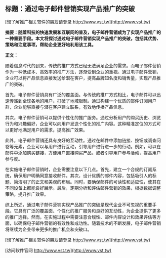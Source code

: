 ## **标题：通过电子邮件营销实现产品推广的突破**

[想了解推广相关软件的朋友请登录 http://www.vst.tw](http://www.vst.tw)

**摘要：随着科技的快速发展和互联网的普及，电子邮件营销成为了实现产品推广的一种重要手段。本文将探讨通过电子邮件营销实现产品推广的突破，包括其优势、策略和注意事项，帮助企业更好地利用该工具。**

**正文：**

随着信息时代的到来，传统的推广方式已经无法满足企业的需求。而电子邮件营销作为一种低成本、高效率的推广方法，逐渐受到企业的重视。通过电子邮件营销，企业可以将产品信息直接发送给潜在客户，提高品牌知名度和销售量，实现产品推广的突破。

首先，电子邮件营销具有广泛的覆盖面。与传统的推广方式相比，电子邮件可以迅速传递到全球各地的用户，打破了地域限制。通过构建一个优质的邮件订阅用户群，企业能够直接与潜在客户建立联系，有效地传播产品信息。

其次，电子邮件营销可以提供个性化的推广服务。通过分析用户的购买历史、浏览行为和兴趣偏好，企业可以向用户发送个性化的推广内容。这种精准定位的方式可以更好地满足用户的需求，提高推广效果。

此外，电子邮件营销还具有良好的互动性。通过在邮件中添加链接、按钮或调查问卷等元素，企业可以与用户进行互动，引导用户进行进一步的行动。例如，可以在邮件中添加购买链接，方便用户直接购买产品，或者引导用户参与活动，提高用户参与度。

在实施电子邮件营销时，企业需要注意以下几点。首先，建立一个合规的订阅系统，确保用户明确同意接收邮件。其次，设计优质的邮件内容，包括吸引人的标题、简洁明了的正文和美观的布局。同时，要确保邮件的可读性和适应性，使其在不同设备上都能良好展示。最后，定期分析和评估邮件营销的效果，根据数据调整策略，提升推广效果。

综上所述，通过电子邮件营销实现产品推广的突破是现代企业不可忽视的重要手段。它具有广泛的覆盖面、个性化的推广服务和良好的互动性，为企业提供了更多的推广选择。然而，在实施过程中需要注意合规性、邮件内容设计和效果评估等方面，以确保电子邮件营销的有效性和成功性。随着技术的不断发展，电子邮件营销将继续为企业带来更多的推广机会和突破口。

[想了解推广相关软件的朋友请登录 http://www.vst.tw](http://www.vst.tw)


[访问软件官网 http://www.vst.tw](http://www.vst.tw)
